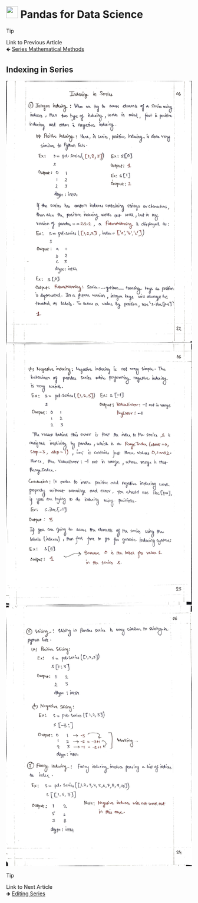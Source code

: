 # <picture> <source srcset="https://pandas.pydata.org/static/img/pandas_mark_white.svg" type="image/webp"> <img src="https://pandas.pydata.org/static/img/pandas_mark_white.svg" width="32" height="32"> </picture> Pandas for Data Science 
> [!TIP]  
> Link to Previous Article  
> 🡸 [Series Mathematical Methods](../Articles/105_series_mathematical_methods.md)

## Indexing in Series


![Page 1](../Resources/Images/106_01.jpeg) 
![Page 2](../Resources/Images/106_02.jpeg) 
![Page 3](../Resources/Images/106_03.jpeg)


> [!TIP]  
> Link to Next Article  
> 🡺 [Editing Series](../Articles/107_editing_series.md)
